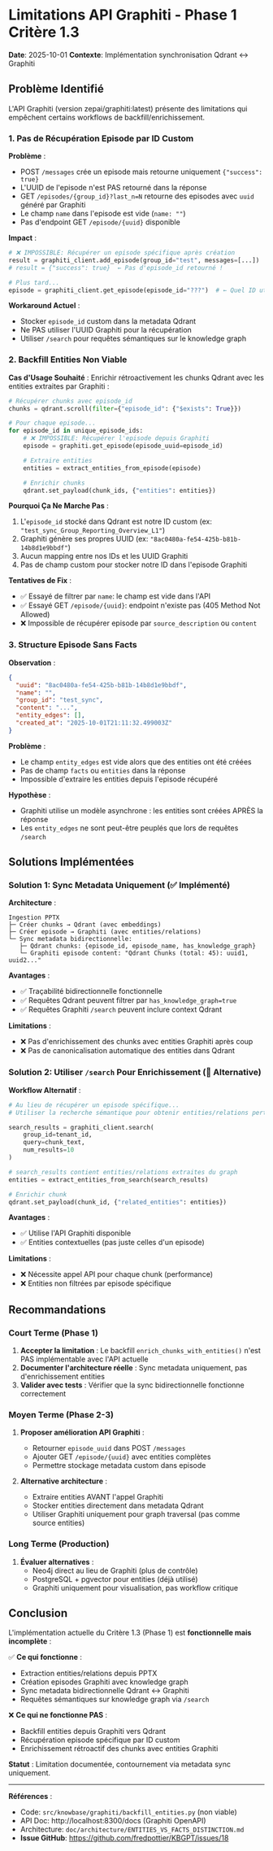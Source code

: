 # Limitations API Graphiti - Phase 1 Critère 1.3

**Date**: 2025-10-01
**Contexte**: Implémentation synchronisation Qdrant ↔ Graphiti

## Problème Identifié

L'API Graphiti (version zepai/graphiti:latest) présente des limitations qui empêchent certains workflows de backfill/enrichissement.

### 1. Pas de Récupération Episode par ID Custom

**Problème** :
- POST `/messages` crée un episode mais retourne uniquement `{"success": true}`
- L'UUID de l'episode n'est PAS retourné dans la réponse
- GET `/episodes/{group_id}?last_n=N` retourne des episodes avec `uuid` généré par Graphiti
- Le champ `name` dans l'episode est vide (`name: ""`)
- Pas d'endpoint GET `/episode/{uuid}` disponible

**Impact** :
```python
# ❌ IMPOSSIBLE: Récupérer un episode spécifique après création
result = graphiti_client.add_episode(group_id="test", messages=[...])
# result = {"success": true}  ← Pas d'episode_id retourné !

# Plus tard...
episode = graphiti_client.get_episode(episode_id="???")  # ← Quel ID utiliser ?
```

**Workaround Actuel** :
- Stocker `episode_id` custom dans la metadata Qdrant
- Ne PAS utiliser l'UUID Graphiti pour la récupération
- Utiliser `/search` pour requêtes sémantiques sur le knowledge graph

### 2. Backfill Entities Non Viable

**Cas d'Usage Souhaité** :
Enrichir rétroactivement les chunks Qdrant avec les entities extraites par Graphiti :

```python
# Récupérer chunks avec episode_id
chunks = qdrant.scroll(filter={"episode_id": {"$exists": True}})

# Pour chaque episode...
for episode_id in unique_episode_ids:
    # ❌ IMPOSSIBLE: Récupérer l'episode depuis Graphiti
    episode = graphiti.get_episode(episode_uuid=episode_id)

    # Extraire entities
    entities = extract_entities_from_episode(episode)

    # Enrichir chunks
    qdrant.set_payload(chunk_ids, {"entities": entities})
```

**Pourquoi Ça Ne Marche Pas** :
1. L'`episode_id` stocké dans Qdrant est notre ID custom (ex: `"test_sync_Group_Reporting_Overview_L1"`)
2. Graphiti génère ses propres UUID (ex: `"8ac0480a-fe54-425b-b81b-14b8d1e9bbdf"`)
3. Aucun mapping entre nos IDs et les UUID Graphiti
4. Pas de champ custom pour stocker notre ID dans l'episode Graphiti

**Tentatives de Fix** :
- ✅ Essayé de filtrer par `name`: le champ est vide dans l'API
- ✅ Essayé GET `/episode/{uuid}`: endpoint n'existe pas (405 Method Not Allowed)
- ❌ Impossible de récupérer episode par `source_description` ou `content`

### 3. Structure Episode Sans Facts

**Observation** :
```json
{
  "uuid": "8ac0480a-fe54-425b-b81b-14b8d1e9bbdf",
  "name": "",
  "group_id": "test_sync",
  "content": "...",
  "entity_edges": [],
  "created_at": "2025-10-01T21:11:32.499003Z"
}
```

**Problème** :
- Le champ `entity_edges` est vide alors que des entities ont été créées
- Pas de champ `facts` ou `entities` dans la réponse
- Impossible d'extraire les entities depuis l'episode récupéré

**Hypothèse** :
- Graphiti utilise un modèle asynchrone : les entities sont créées APRÈS la réponse
- Les `entity_edges` ne sont peut-être peuplés que lors de requêtes `/search`

## Solutions Implémentées

### Solution 1: Sync Metadata Uniquement (✅ Implémenté)

**Architecture** :
```
Ingestion PPTX
├─ Créer chunks → Qdrant (avec embeddings)
├─ Créer episode → Graphiti (avec entities/relations)
└─ Sync metadata bidirectionnelle:
   ├─ Qdrant chunks: {episode_id, episode_name, has_knowledge_graph}
   └─ Graphiti episode content: "Qdrant Chunks (total: 45): uuid1, uuid2..."
```

**Avantages** :
- ✅ Traçabilité bidirectionnelle fonctionnelle
- ✅ Requêtes Qdrant peuvent filtrer par `has_knowledge_graph=true`
- ✅ Requêtes Graphiti `/search` peuvent inclure context Qdrant

**Limitations** :
- ❌ Pas d'enrichissement des chunks avec entities Graphiti après coup
- ❌ Pas de canonicalisation automatique des entities dans Qdrant

### Solution 2: Utiliser `/search` Pour Enrichissement (🔄 Alternative)

**Workflow Alternatif** :
```python
# Au lieu de récupérer un episode spécifique...
# Utiliser la recherche sémantique pour obtenir entities/relations pertinentes

search_results = graphiti_client.search(
    group_id=tenant_id,
    query=chunk_text,
    num_results=10
)

# search_results contient entities/relations extraites du graph
entities = extract_entities_from_search(search_results)

# Enrichir chunk
qdrant.set_payload(chunk_id, {"related_entities": entities})
```

**Avantages** :
- ✅ Utilise l'API Graphiti disponible
- ✅ Entities contextuelles (pas juste celles d'un episode)

**Limitations** :
- ❌ Nécessite appel API pour chaque chunk (performance)
- ❌ Entities non filtrées par episode spécifique

## Recommandations

### Court Terme (Phase 1)

1. **Accepter la limitation** : Le backfill `enrich_chunks_with_entities()` n'est PAS implémentable avec l'API actuelle
2. **Documenter l'architecture réelle** : Sync metadata uniquement, pas d'enrichissement entities
3. **Valider avec tests** : Vérifier que la sync bidirectionnelle fonctionne correctement

### Moyen Terme (Phase 2-3)

1. **Proposer amélioration API Graphiti** :
   - Retourner `episode_uuid` dans POST `/messages`
   - Ajouter GET `/episode/{uuid}` avec entities complètes
   - Permettre stockage metadata custom dans episode

2. **Alternative architecture** :
   - Extraire entities AVANT l'appel Graphiti
   - Stocker entities directement dans metadata Qdrant
   - Utiliser Graphiti uniquement pour graph traversal (pas comme source entities)

### Long Terme (Production)

1. **Évaluer alternatives** :
   - Neo4j direct au lieu de Graphiti (plus de contrôle)
   - PostgreSQL + pgvector pour entities (déjà utilisé)
   - Graphiti uniquement pour visualisation, pas workflow critique

## Conclusion

L'implémentation actuelle du Critère 1.3 (Phase 1) est **fonctionnelle mais incomplète** :

✅ **Ce qui fonctionne** :
- Extraction entities/relations depuis PPTX
- Création episodes Graphiti avec knowledge graph
- Sync metadata bidirectionnelle Qdrant ↔ Graphiti
- Requêtes sémantiques sur knowledge graph via `/search`

❌ **Ce qui ne fonctionne PAS** :
- Backfill entities depuis Graphiti vers Qdrant
- Récupération episode spécifique par ID custom
- Enrichissement rétroactif des chunks avec entities Graphiti

**Statut** : Limitation documentée, contournement via metadata sync uniquement.

---

**Références** :
- Code: `src/knowbase/graphiti/backfill_entities.py` (non viable)
- API Doc: http://localhost:8300/docs (Graphiti OpenAPI)
- Architecture: `doc/architecture/ENTITIES_VS_FACTS_DISTINCTION.md`
- **Issue GitHub**: https://github.com/fredpottier/KBGPT/issues/18
